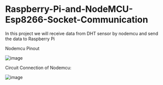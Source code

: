 # Raspberry-Pi-and-NodeMCU-Esp8266-Socket-Communication
In this project we will receive data from DHT sensor by nodemcu and send the data to Raspberry Pi

Nodemcu Pinout

![image](https://github.com/rahmandip/Raspberry-Pi-and-NodeMCU-Esp8266-Socket-Communication/assets/99471302/5e4e815b-6c90-46d9-89c9-c2dfb8c21bf7)

Circuit Connection of Nodemcu:

![image](https://github.com/rahmandip/Raspberry-Pi-and-NodeMCU-Esp8266-Socket-Communication/assets/99471302/62393cd6-8da7-4544-9a2e-29092cca747b)


